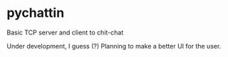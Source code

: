 # pychattin
Basic TCP server and client to chit-chat

Under development, I guess (?)
Planning to make a better UI for the user.
